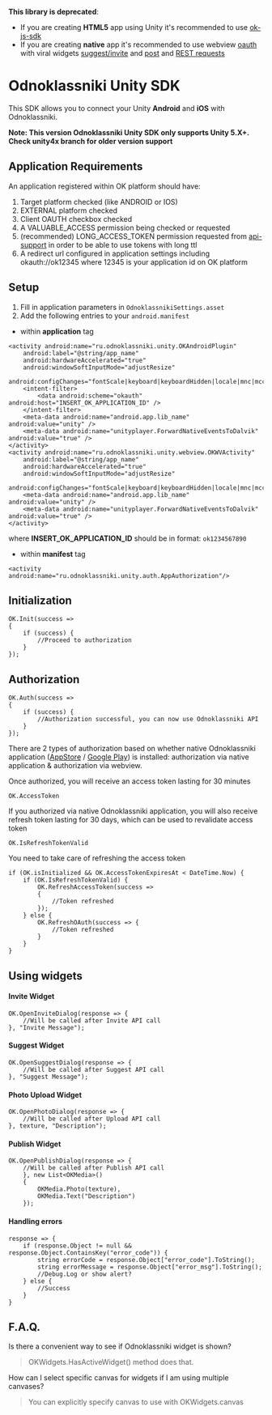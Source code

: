 **This library is deprecated**:
- If you are creating **HTML5** app using Unity it's recommended to use [ok-js-sdk](https://github.com/odnoklassniki/ok-js-sdk/)
- If you are creating **native** app it's recommended to use webview [oauth](https://apiok.ru/en/ext/oauth/) with viral widgets [suggest/invite](https://apiok.ru/en/ext/invite_suggest) and [post](https://apiok.ru/en/ext/publish) and [REST requests](https://apiok.ru/en/dev/methods/)


Odnoklassniki Unity SDK
=============

This SDK allows you to connect your Unity **Android** and **iOS** with Odnoklassniki.

**Note: This version Odnoklassniki Unity SDK only supports Unity 5.X+. Check unity4x branch for older version support**

Application Requirements
-------

An application registered within OK platform should have:

1. Target platform checked (like ANDROID or IOS)
2. EXTERNAL platform checked
3. Client OAUTH checkbox checked
4. A VALUABLE_ACCESS permission being checked or requested
5. (recommended) LONG_ACCESS_TOKEN permission requested from [api-support](mailto:api-support@ok.ru) in order to be able to use tokens with long ttl
6. A redirect url configured in application settings including okauth://ok12345 where 12345 is your application id on OK platform


Setup
-------

1. Fill in application parameters in `OdnoklassnikiSettings.asset`
2. Add the following entries to your `android.manifest` 

* within **application** tag
```
<activity android:name="ru.odnoklassniki.unity.OKAndroidPlugin"
    android:label="@string/app_name"
    android:hardwareAccelerated="true"
    android:windowSoftInputMode="adjustResize"
    android:configChanges="fontScale|keyboard|keyboardHidden|locale|mnc|mcc|navigation|orientation|screenLayout|screenSize|smallestScreenSize|uiMode|touchscreen">
    <intent-filter>
        <data android:scheme="okauth" android:host="INSERT_OK_APPLICATION_ID" />
    </intent-filter>
    <meta-data android:name="android.app.lib_name" android:value="unity" />
    <meta-data android:name="unityplayer.ForwardNativeEventsToDalvik" android:value="true" />
</activity>
<activity android:name="ru.odnoklassniki.unity.webview.OKWVActivity"
    android:label="@string/app_name"
    android:hardwareAccelerated="true"
    android:windowSoftInputMode="adjustResize"
    android:configChanges="fontScale|keyboard|keyboardHidden|locale|mnc|mcc|navigation|orientation|screenLayout|screenSize|smallestScreenSize|uiMode|touchscreen">
    <meta-data android:name="android.app.lib_name" android:value="unity" />
    <meta-data android:name="unityplayer.ForwardNativeEventsToDalvik" android:value="true" />
</activity>
```
where **INSERT_OK_APPLICATION_ID** should be in format: `ok1234567890`

* within **manifest** tag
```
<activity android:name="ru.odnoklassniki.unity.auth.AppAuthorization"/>
```

Initialization
-------
```
OK.Init(success =>
{
    if (success) {
        //Proceed to authorization
    }
});
```

Authorization
-------
```
OK.Auth(success =>
{
    if (success) {
        //Authorization successful, you can now use Odnoklassniki API
    }
});
```

There are 2 types of authorization based on whether native Odnoklassniki application ([AppStore](https://itunes.apple.com/app/odnoklassniki/id398465290) / [Google Play](https://play.google.com/store/apps/details?id=ru.ok.android)) is installed: authorization via native application & authorization via webview.

Once authorized, you will receive an access token lasting for 30 minutes
```
OK.AccessToken
```

If you authorized via native Odnoklassniki application, you will also receive refresh token lasting for 30 days, which can be used to revalidate access token
```
OK.IsRefreshTokenValid
```

You need to take care of refreshing the access token
```
if (OK.isInitialized && OK.AccessTokenExpiresAt < DateTime.Now) {
    if (OK.IsRefreshTokenValid) {
        OK.RefreshAccessToken(success =>
        {
            //Token refreshed
        });
    } else {
        OK.RefreshOAuth(success => {
            //Token refreshed
        }
    }
}
```

Using widgets
-------

#### Invite Widget

```
OK.OpenInviteDialog(response => {
    //Will be called after Invite API call
}, "Invite Message");
```

#### Suggest Widget

```
OK.OpenSuggestDialog(response => {
    //Will be called after Suggest API call
}, "Suggest Message");
```

#### Photo Upload Widget

```
OK.OpenPhotoDialog(response => {
    //Will be called after Upload API call
}, texture, "Description");
```

#### Publish Widget

```
OK.OpenPublishDialog(response => {
    //Will be called after Publish API call
	}, new List<OKMedia>()
	{
		OKMedia.Photo(texture),
		OKMedia.Text("Description")
	});
```

#### Handling errors

```
response => {
    if (response.Object != null && response.Object.ContainsKey("error_code")) {
        string errorCode = response.Object["error_code"].ToString();
        string errorMessage = response.Object["error_msg"].ToString();
        //Debug.Log or show alert?
    } else {
        //Success
    }
}
```

F.A.Q.
-------
Is there a convenient way to see if Odnoklassniki widget is shown?
> OKWidgets.HasActiveWidget() method does that.

How can I select specific canvas for widgets if I am using multiple canvases?
> You can explicitly specify canvas to use with OKWidgets.canvas
